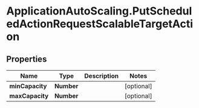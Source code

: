 # ApplicationAutoScaling.PutScheduledActionRequestScalableTargetAction

## Properties

Name | Type | Description | Notes
------------ | ------------- | ------------- | -------------
**minCapacity** | **Number** |  | [optional] 
**maxCapacity** | **Number** |  | [optional] 


